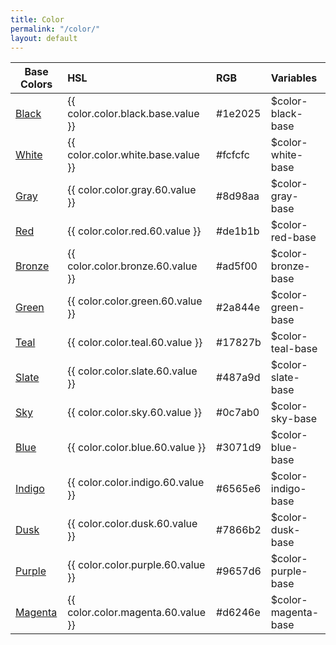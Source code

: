 ```yaml
---
title: Color
permalink: "/color/"
layout: default
---
```


| Base Colors | HSL | RGB | Variables |
| --- | :--- | :--- | :--- |
| <a href="/color/black/"><span class="row-title background-black-base color-white-base">Black</span></a> | {{ color.color.black.base.value }} | #1e2025 | $color-black-base |
| <a href="/color/white/"><span class="row-title background-white-base color-black-base">White</span></a> | {{ color.color.white.base.value }} | #fcfcfc | $color-white-base |
| <a href="/color/gray/"><span class="row-title background-gray-base color-white-base">Gray</span></a> | {{ color.color.gray.60.value }} | #8d98aa | $color-gray-base |
| <a href="/color/red/"><span class="row-title background-red-base color-white-base">Red</span></a> | {{ color.color.red.60.value }} | #de1b1b | $color-red-base |
| <a href="/color/bronze/"><span class="row-title background-bronze-base color-white-base">Bronze</span></a> | {{ color.color.bronze.60.value }} | #ad5f00 | $color-bronze-base |
| <a href="/color/green/"><span class="row-title background-green-base color-white-base">Green</span></a> | {{ color.color.green.60.value }} | #2a844e | $color-green-base |
| <a href="/color/teal/"><span class="row-title background-teal-base color-white-base">Teal</span></a> | {{ color.color.teal.60.value }} | #17827b | $color-teal-base |
| <a href="/color/slate/"><span class="row-title background-slate-base color-white-base">Slate</span></a> | {{ color.color.slate.60.value }} | #487a9d | $color-slate-base |
| <a href="/color/sky/"><span class="row-title background-sky-base color-white-base">Sky</span></a> | {{ color.color.sky.60.value }} | #0c7ab0 | $color-sky-base |
| <a href="/color/blue/"><span class="row-title background-blue-base color-white-base">Blue</span></a> | {{ color.color.blue.60.value }} | #3071d9 | $color-blue-base |
| <a href="/color/indigo/"><span class="row-title background-indigo-base color-white-base">Indigo</span></a> | {{ color.color.indigo.60.value }} | #6565e6 | $color-indigo-base |
| <a href="/color/dusk/"><span class="row-title background-dusk-base color-white-base">Dusk</span></a> | {{ color.color.dusk.60.value }} | #7866b2 | $color-dusk-base |
| <a href="/color/purple/"><span class="row-title background-purple-base color-white-base">Purple</span></a> | {{ color.color.purple.60.value }} | #9657d6 | $color-purple-base |
| <a href="/color/magenta/"><span class="row-title background-magenta-base color-white-base">Magenta</span></a> | {{ color.color.magenta.60.value }} | #d6246e | $color-magenta-base |
